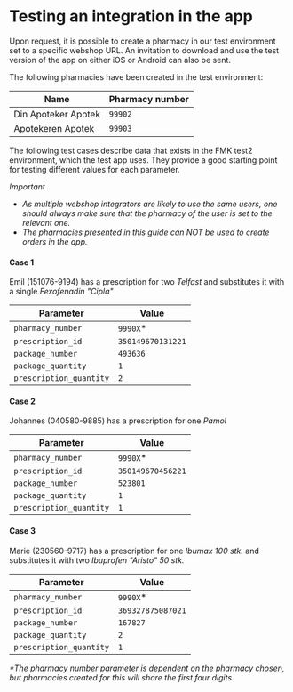 # Testing an integration in the app
Upon request, it is possible to create a pharmacy in our test environment set to a specific webshop URL. 
An invitation to download and use the test version of the app on either iOS or Android can also be sent. 


The following pharmacies have been created in the test environment:

|Name                 |Pharmacy number|
|---------------------|---------------|
|Din Apoteker Apotek  |`99902`        |
|Apotekeren Apotek    |`99903`        |


The following test cases describe data that exists in the FMK test2 environment, which the test app uses.
They provide a good starting point for testing different values for each parameter.

*Important*
 - _As multiple webshop integrators are likely to use the same users, one should always make sure that the pharmacy of the user is set to the relevant one._
 - _The pharmacies presented in this guide can NOT be used to create orders in the app._

#### Case 1
Emil (151076-9194) has a prescription for two _Telfast_ and substitutes it with a single _Fexofenadin "Cipla"_

|Parameter              |Value            |
|-----------------------|-----------------|
|`pharmacy_number`      |`9990X`*         |
|`prescription_id`      |`350149670131221`|
|`package_number`       |`493636`         |
|`package_quantity`     |`1`              |
|`prescription_quantity`|`2`              |


#### Case 2
Johannes (040580-9885) has a prescription for one _Pamol_

|Parameter              |Value            |
|-----------------------|-----------------|
|`pharmacy_number`      |`9990X`*         |
|`prescription_id`      |`350149670456221`|
|`package_number`       |`523801`         |
|`package_quantity`     |`1`              |
|`prescription_quantity`|`1`              |


#### Case 3
Marie (230560-9717) has a prescription for one _Ibumax 100 stk._ and substitutes it with two _Ibuprofen "Aristo" 50 stk._

|Parameter              |Value            |
|-----------------------|-----------------|
|`pharmacy_number`      |`9990X`*         |
|`prescription_id`      |`369327875087021`|
|`package_number`       |`167827`         |
|`package_quantity`     |`2`              |
|`prescription_quantity`|`1`              |


_*The pharmacy number parameter is dependent on the pharmacy chosen, but pharmacies created for this will share the first four digits_
